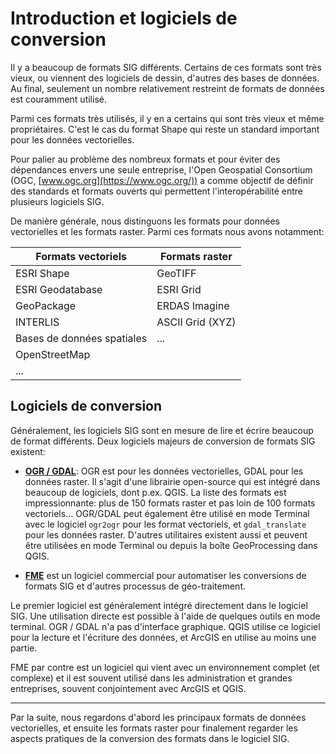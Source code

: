 # Introduction et logiciels de conversion

Il y a beaucoup de formats SIG différents. Certains de ces formats sont très vieux, ou viennent des logiciels de dessin, d'autres des bases de données. Au final, seulement un nombre relativement restreint de formats de données est couramment utilisé.

Parmi ces formats très utilisés, il y en a certains qui sont très vieux et même propriétaires. C'est le cas du format Shape qui reste un standard important pour les données vectorielles.

Pour palier au problème des nombreux formats et pour éviter des dépendances envers une seule entreprise, l'Open Geospatial Consortium (OGC, [www.ogc.org](https://www.ogc.org/)) a comme objectif de définir des standards et formats ouverts qui permettent l'interopérabilité entre plusieurs logiciels SIG.

De manière générale, nous distinguons les formats pour données vectorielles et les formats raster. Parmi ces formats nous avons notamment:

<table>
<thead><tr><th>Formats vectoriels</th><th>Formats raster</th></tr></thead>
<tbody>
<tr><td>ESRI Shape</td>                   <td>GeoTIFF</td></tr>
<tr><td>ESRI Geodatabase</td>             <td>ESRI Grid</td></tr>
<tr><td>GeoPackage</td>                   <td>ERDAS Imagine</td></tr>
<tr><td>INTERLIS</td>                     <td>ASCII Grid (XYZ)</td></tr>
<tr><td>Bases de données spatiales</td>   <td>...</td></tr>
<tr><td>OpenStreetMap</td>                <td></td></tr>
<tr><td>...</td>                          <td></td></tr>
</tbody>
</table>

## Logiciels de conversion

Généralement, les logiciels SIG sont en mesure de lire et écrire beaucoup de
format différents. Deux logiciels majeurs de conversion de formats SIG existent:

- **[OGR / GDAL](https://gdal.org/)**: OGR est pour les données vectorielles, GDAL pour les données raster. Il s'agit d'une librairie open-source qui est intégré dans beaucoup de logiciels, dont p.ex. QGIS. La liste des formats est impressionnante: plus de 150 formats raster et pas loin de 100 formats vectoriels... OGR/GDAL peut également être utilisé en mode Terminal avec le logiciel `ogr2ogr` pour les format vectoriels, et `gdal_translate` pour les données raster. D'autres utilitaires existent aussi et peuvent être utilisées en mode Terminal ou depuis la boîte GeoProcessing dans QGIS.

- **[FME](https://www.safe.com/fme/)** est un logiciel commercial pour automatiser les conversions de formats SIG et d'autres processus de géo-traitement.

Le premier logiciel est généralement intégré directement dans le logiciel SIG. Une utilisation directe est possible à l'aide de quelques outils en mode terminal. OGR / GDAL n'a pas d'interface graphique. QGIS utilise ce logiciel pour la lecture et l'écriture des données, et ArcGIS en utilise au moins une partie.

FME par contre est un logiciel qui vient avec un environnement complet (et complexe) et il est souvent utilisé dans les administration et grandes entreprises, souvent conjointement avec ArcGIS et QGIS.

---

Par la suite, nous regardons d'abord les principaux formats de données vectorielles, et ensuite les formats raster pour finalement regarder les aspects pratiques de la conversion des formats dans le logiciel SIG.
